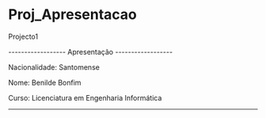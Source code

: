 # Proj_Apresentacao
 Projecto1

------------------ Apresentação ------------------


Nacionalidade: Santomense

Nome: Benilde Bonfim

Curso: Licenciatura em Engenharia Informática

--------------------------------------------------




